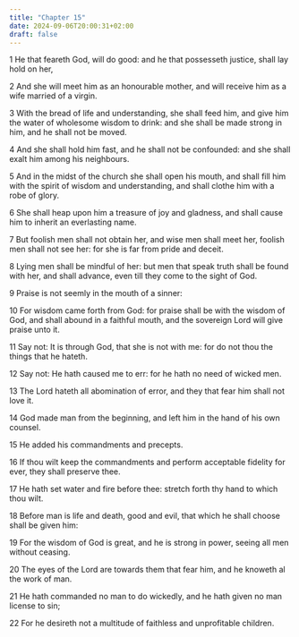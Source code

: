 ```yaml
---
title: "Chapter 15"
date: 2024-09-06T20:00:31+02:00
draft: false
---
```



1 He that feareth God, will do good: and he that possesseth justice, shall lay hold on her,

2 And she will meet him as an honourable mother, and will receive him as a wife married of a virgin.

3 With the bread of life and understanding, she shall feed him, and give him the water of wholesome wisdom to drink: and she shall be made strong in him, and he shall not be moved.

4 And she shall hold him fast, and he shall not be confounded: and she shall exalt him among his neighbours.

5 And in the midst of the church she shall open his mouth, and shall fill him with the spirit of wisdom and understanding, and shall clothe him with a robe of glory.

6 She shall heap upon him a treasure of joy and gladness, and shall cause him to inherit an everlasting name.

7 But foolish men shall not obtain her, and wise men shall meet her, foolish men shall not see her: for she is far from pride and deceit.

8 Lying men shall be mindful of her: but men that speak truth shall be found with her, and shall advance, even till they come to the sight of God.

9 Praise is not seemly in the mouth of a sinner:

10 For wisdom came forth from God: for praise shall be with the wisdom of God, and shall abound in a faithful mouth, and the sovereign Lord will give praise unto it.

11 Say not: It is through God, that she is not with me: for do not thou the things that he hateth.

12 Say not: He hath caused me to err: for he hath no need of wicked men.

13 The Lord hateth all abomination of error, and they that fear him shall not love it.

14 God made man from the beginning, and left him in the hand of his own counsel.

15 He added his commandments and precepts.

16 If thou wilt keep the commandments and perform acceptable fidelity for ever, they shall preserve thee.

17 He hath set water and fire before thee: stretch forth thy hand to which thou wilt.

18 Before man is life and death, good and evil, that which he shall choose shall be given him:

19 For the wisdom of God is great, and he is strong in power, seeing all men without ceasing.

20 The eyes of the Lord are towards them that fear him, and he knoweth al the work of man.

21 He hath commanded no man to do wickedly, and he hath given no man license to sin;

22 For he desireth not a multitude of faithless and unprofitable children.


